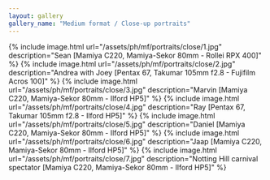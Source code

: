 ```yaml
---
layout: gallery
gallery_name: "Medium format / Close-up portraits"
---
```


{% include image.html url="/assets/ph/mf/portraits/close/1.jpg" description="Sean [Mamiya C220, Mamiya-Sekor 80mm - Rollei RPX 400]" %}
{% include image.html url="/assets/ph/mf/portraits/close/2.jpg" description="Andrea with Joey [Pentax 67, Takumar 105mm f2.8 - Fujifilm Acros 100]" %}
{% include image.html url="/assets/ph/mf/portraits/close/3.jpg" description="Marvin [Mamiya C220, Mamiya-Sekor 80mm - Ilford HP5]" %}
{% include image.html url="/assets/ph/mf/portraits/close/4.jpg" description="Ray [Pentax 67, Takumar 105mm f2.8 - Ilford HP5]" %}
{% include image.html url="/assets/ph/mf/portraits/close/5.jpg" description="Daniel [Mamiya C220, Mamiya-Sekor 80mm - Ilford HP5]" %}
{% include image.html url="/assets/ph/mf/portraits/close/6.jpg" description="Jaap [Mamiya C220, Mamiya-Sekor 80mm - Ilford HP5]" %}
{% include image.html url="/assets/ph/mf/portraits/close/7.jpg" description="Notting Hill carnival spectator [Mamiya C220, Mamiya-Sekor 80mm - Ilford HP5]" %}
